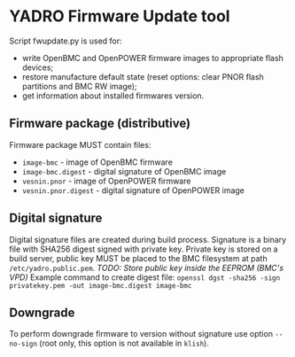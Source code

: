 # YADRO Firmware Update tool

Script fwupdate.py is used for:
* write OpenBMC and OpenPOWER firmware images to appropriate flash devices;
* restore manufacture default state (reset options: clear PNOR flash
  partitions and BMC RW image);
* get information about installed firmwares version.

## Firmware package (distributive)
Firmware package MUST contain files:
* `image-bmc` - image of OpenBMC firmware
* `image-bmc.digest` - digital signature of OpenBMC image
* `vesnin.pnor` - image of OpenPOWER firmware
* `vesnin.pnor.digest` - digital signature of OpenPOWER image

## Digital signature
Digital signature files are created during build process. Signature is a
binary file with SHA256 digest signed with private key. Private key is stored
on a build server, public key MUST be placed to the BMC filesystem at path
`/etc/yadro.public.pem`.
_TODO: Store public key inside the EEPROM (BMC's VPD)_
Example command to create digest file:
`openssl dgst -sha256 -sign privatekey.pem -out image-bmc.digest image-bmc`

## Downgrade
To perform downgrade firmware to version without signature use option
`--no-sign` (root only, this option is not available in `klish`).
